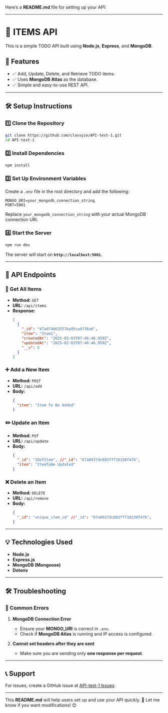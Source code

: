 Here’s a **README.md** file for setting up your API:

---

# 📌 **ITEMS API**

This is a simple TODO API built using **Node.js**, **Express**, and **MongoDB**.

## 🚀 **Features**

- ✅ Add, Update, Delete, and Retrieve TODO items.
- ✅ Uses **MongoDB Atlas** as the database.
- ✅ Simple and easy-to-use REST API.

---

## 🛠 **Setup Instructions**

### 1️⃣ **Clone the Repository**

```bash
git clone https://github.com/classyie/API-test-1.git
cd API-test-1
```

### 2️⃣ **Install Dependencies**

```bash
npm install
```

### 3️⃣ **Set Up Environment Variables**

Create a `.env` file in the root directory and add the following:

```
MONGO_URI=your_mongodb_connection_string
PORT=5001
```

Replace `your_mongodb_connection_string` with your actual MongoDB connection URI.

### 4️⃣ **Start the Server**

```bash
npm run dev
```

The server will start on **`http://localhost:5001`**.

---

## 📌 **API Endpoints**

### 📖 Get All Items

- **Method:** `GET`
- **URL:** `/api/items`
- **Response:**
  ```json
  [
    {
      "_id": "67a074663557ba95ca4f36a0",
      "item": "Item1",
      "createdAt": "2025-02-03T07:46:46.959Z",
      "updatedAt": "2025-02-03T07:46:46.959Z",
      "__v": 0
    }
  ]
  ```

### ➕ Add a New Item

- **Method:** `POST`
- **URL:** `/api/add`
- **Body:**
  ```json
  {
    "item": "Item To Be Added"
  }
  ```

### ✏️ Update an Item

- **Method:** `PUT`
- **URL:** `/api/update`
- **Body:**
  ```json
  {
    "_id": "IDofItem", //"_id": "67a0937dc883fff16338f476",
    "item": "ItemToBe Updated"
  }
  ```

### ❌ Delete an Item

- **Method:** `DELETE`
- **URL:** `/api/remove`
- **Body:**
  ```json
  {
    "_id": "unique_item_id" //"_id": "67a0937dc883fff16338f476",
  }
  ```

---

## 💡 **Technologies Used**

- **Node.js**
- **Express.js**
- **MongoDB (Mongoose)**
- **Dotenv**

---

## 🛠 **Troubleshooting**

### 🚨 Common Errors

1. **MongoDB Connection Error**

   - Ensure your **MONGO_URI** is correct in `.env`.
   - Check if **MongoDB Atlas** is running and IP access is configured.

2. **Cannot set headers after they are sent**
   - Make sure you are sending only **one response per request**.

---

## 📞 **Support**

For issues, create a GitHub issue at [API-test-1 Issues](https://github.com/classyie/API-test-1/issues).

---

This **README.md** will help users set up and use your API quickly. 🚀 Let me know if you want modifications! 😊
